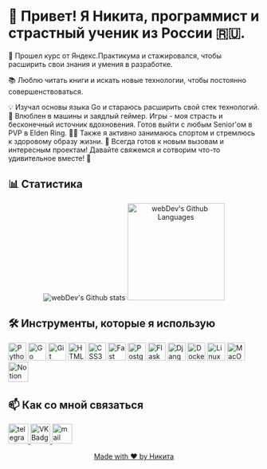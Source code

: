 # 👋 Привет! Я Никита, программист и страстный ученик из России 🇷🇺.
💼 Прошел курс от Яндекс.Практикума и стажировался, чтобы расширить свои знания и умения в разработке.

📚 Люблю читать книги и искать новые технологии, чтобы постоянно совершенствоваться.

💡 Изучал основы языка Go и стараюсь расширить свой стек технологий.
🚗 Влюблен в машины и заядлый геймер. Игры - моя страсть и бесконечный источник вдохновения. Готов выйти с любым Senior'ом в PVP в Elden Ring.
🏋️‍♂️ Также я активно занимаюсь спортом и стремлюсь к здоровому образу жизни.
🌟 Всегда готов к новым вызовам и интересным проектам! Давайте свяжемся и сотворим что-то удивительное вместе! 🚀


## 📊 Статистика
<p align="center">
<img src="http://github-readme-streak-stats.herokuapp.com?user=KolesnikNV&theme=dark&background=000000" alt="webDev's Github stats" />
<img height="195px" alt="webDev's Github Languages" src="https://github-readme-stats-sigma-five.vercel.app/api/top-langs/?username=KolesnikNV&layout=compact&theme=vision-friendly-dark" />
</p>

## 🛠️ Инструменты, которые я использую
<p align="left">
<a href="https://www.python.org/" target="_blank" rel="noreferrer"><img src="https://raw.githubusercontent.com/danielcranney/readme-generator/main/public/icons/skills/python-colored.svg" width="36" height="36" alt="Python" /></a>
<a href="https://go.dev/doc/" target="_blank" rel="noreferrer"><img src="https://raw.githubusercontent.com/danielcranney/readme-generator/main/public/icons/skills/go-colored.svg" width="36" height="36" alt="Go" /></a>
<a href="https://git-scm.com/" target="_blank" rel="noreferrer"><img src="https://raw.githubusercontent.com/danielcranney/readme-generator/main/public/icons/skills/git-colored.svg" width="36" height="36" alt="Git" /></a>
<a href="https://developer.mozilla.org/en-US/docs/Glossary/HTML5" target="_blank" rel="noreferrer"><img src="https://raw.githubusercontent.com/danielcranney/readme-generator/main/public/icons/skills/html5-colored.svg" width="36" height="36" alt="HTML5" /></a>
<a href="https://www.w3.org/TR/CSS/#css" target="_blank" rel="noreferrer"><img src="https://raw.githubusercontent.com/danielcranney/readme-generator/main/public/icons/skills/css3-colored.svg" width="36" height="36" alt="CSS3" /></a>
<a href="https://fastapi.tiangolo.com/" target="_blank" rel="noreferrer"><img src="https://raw.githubusercontent.com/danielcranney/readme-generator/main/public/icons/skills/fastapi-colored.svg" width="36" height="36" alt="Fast API" /></a>
<a href="https://www.postgresql.org/" target="_blank" rel="noreferrer"><img src="https://raw.githubusercontent.com/danielcranney/readme-generator/main/public/icons/skills/postgresql-colored.svg" width="36" height="36" alt="PostgreSQL" /></a>
<a href="https://flask.palletsprojects.com/en/2.0.x/" target="_blank" rel="noreferrer"><img src="https://raw.githubusercontent.com/danielcranney/readme-generator/main/public/icons/skills/flask-colored.svg" width="36" height="36" alt="Flask" /></a>
<a href="https://www.djangoproject.com/" target="_blank" rel="noreferrer"><img src="https://raw.githubusercontent.com/danielcranney/readme-generator/main/public/icons/skills/django-colored.svg" width="36" height="36" alt="Django" /></a>
<a href="https://www.docker.com/" target="_blank" rel="noreferrer"><img src="https://raw.githubusercontent.com/danielcranney/readme-generator/main/public/icons/skills/docker-colored.svg" width="36" height="36" alt="Docker" /></a>
<a href="https://www.linux.org" target="_blank" rel="noreferrer"><img src="https://raw.githubusercontent.com/danielcranney/readme-generator/main/public/icons/skills/linux-colored.svg" width="36" height="36" alt="Linux" /></a>
<a href="https://apple.com" target="_blank" rel="noreferrer"><img src="https://raw.githubusercontent.com/danielcranney/readme-generator/main/public/icons/skills/macos-colored.svg" width="36" height="36" alt="MacOS" /></a>
<img src="https://upload.wikimedia.org/wikipedia/commons/e/e9/Notion-logo.svg" title="Notion" alt="Notion" width="40" height="40"/>&nbsp
</p>


## 📫 Как со мной связаться
<div id="badges">
    <a href="https://t.me/n_kolesnik_v" target="_blank">
      <img src="https://cdn-icons-png.flaticon.com/512/2111/2111646.png" width="40" height="40" alt="telegram group" />
    </a>
    <a href="https://vk.com/kolesnik_nv" target="_blank">
      <img src="https://cdn-icons-png.flaticon.com/512/145/145813.png" width="40" height="40" alt="VK Badge"/>
    </a>
 <a href="https://i@nikitakolesnik.ru" target="_blank">
      <img src="https://cdn.icon-icons.com/icons2/2011/PNG/512/envelope_mail_letter_icon_123486.png" width="40" height="40" alt="mail" />
</div>


<p align="center">Made with ❤️ by Никита</p>
